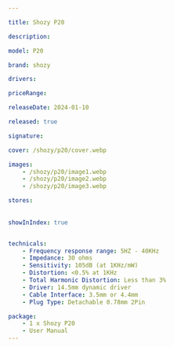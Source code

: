 ```yaml
---

title: Shozy P20

description: 

model: P20

brand: shozy

drivers: 

priceRange: 

releaseDate: 2024-01-10

released: true

signature:

cover: /shozy/p20/cover.webp

images: 
    - /shozy/p20/image1.webp
    - /shozy/p20/image2.webp
    - /shozy/p20/image3.webp

stores:
    
    
showInIndex: true


technicals:
    - Frequency response range: 5HZ - 40KHz
    - Impedance: 30 ohms
    - Sensitivity: 105dB (at 1KHz/mW)
    - Distortion: <0.5% at 1KHz
    - Total Harmonic Distortion: Less than 3%
    - Driver: 14.5mm dynamic driver
    - Cable Interface: 3.5mm or 4.4mm
    - Plug Type: Detachable 0.78mm 2Pin

package: 
    - 1 x Shozy P20
    - User Manual
---
```

